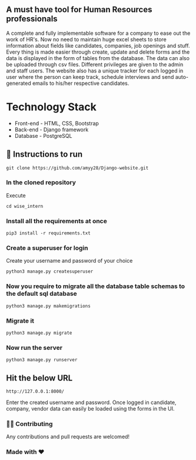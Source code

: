 ## A must have tool for Human Resources professionals

A complete and fully implementable software for a company to ease out the work of HR's. Now no need to maintain huge excel sheets to store information about fields like candidates, companies, job openings and stuff. Every thing is made easier through create, update and delete forms and the data is displayed in the form of tables from the database. The data can also be uploaded through csv files. Different privileges are given to the admin and staff users. The website also has a unique tracker for each logged in user where the person can keep track, schedule interviews and send auto-generated emails to his/her respective candidates. 

# Technology Stack

* Front-end - HTML, CSS, Bootstrap
* Back-end - Django framework
* Database - PostgreSQL


## 🔧 Instructions to run
```
git clone https://github.com/amyy28/Django-website.git
```

### In the cloned repository
Execute 
```
cd wise_intern
```

### Install all the requirements at once
```
pip3 install -r requirements.txt
```

### Create a superuser for login
Create your username and password of your choice
```
python3 manage.py createsuperuser
```

### Now you require to migrate all the database table schemas to the default sql database 
```
python3 manage.py makemigrations
```

### Migrate it
```
python3 manage.py migrate
```

### Now run the server
```
python3 manage.py runserver
```

## Hit the below URL
```http://127.0.0.1:8000/```

Enter the created username and password. Once logged in candidate, company, vendor data can easily be loaded using the forms in the UI. 

### 💁🏻 Contributing
Any contributions and pull requests are welcomed! 

### Made with :heart:

